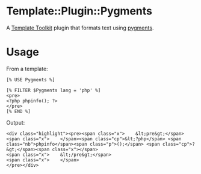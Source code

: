 Template::Plugin::Pygments
==========================

A [Template Toolkit](http://tt2.org/) plugin that formats text using
[pygments](http://pygments.org).

Usage
=====

From a template:

    [% USE Pygments %]

    [% FILTER $Pygments lang = 'php' %]
    <pre>
    <?php phpinfo(); ?>
    </pre>
    [% END %]

Output:

    <div class="highlight"><pre><span class="x">    &lt;pre&gt;</span>
    <span class="x">    </span><span class="cp">&lt;?php</span> <span class="nb">phpinfo</span><span class="p">();</span> <span class="cp">?&gt;</span><span class="x"></span>
    <span class="x">    &lt;/pre&gt;</span>
    <span class="x">    </span>
    </pre></div> 
